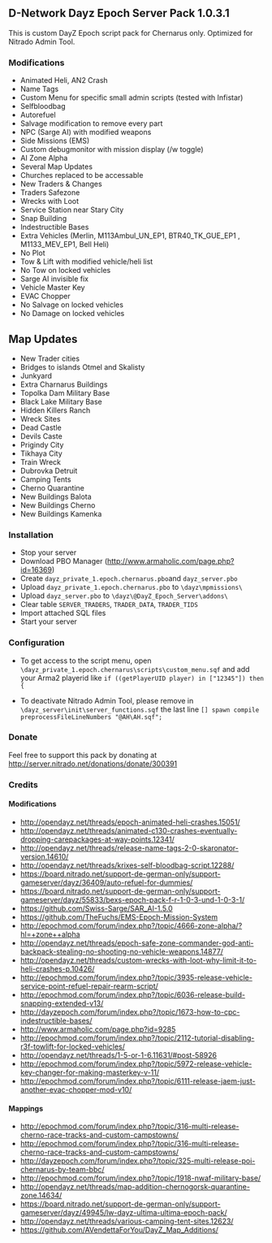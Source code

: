 ## D-Network Dayz Epoch Server Pack 1.0.3.1

This is custom DayZ Epoch script pack for Chernarus only. Optimized for Nitrado Admin Tool. 

### Modifications

- Animated Heli, AN2 Crash
- Name Tags
- Custom Menu for specific small admin scripts (tested with Infistar)
- Selfbloodbag
- Autorefuel
- Salvage modification to remove every part
- NPC (Sarge AI) with modified weapons
- Side Missions (EMS)
- Custom debugmonitor with mission display (/w toggle)
- AI Zone Alpha
- Several Map Updates
- Churches replaced to be accessable
- New Traders & Changes
- Traders Safezone
- Wrecks with Loot
- Service Station near Stary City
- Snap Building
- Indestructible Bases
- Extra Vehicles (Merlin, M113Ambul_UN_EP1, BTR40_TK_GUE_EP1 , M1133_MEV_EP1, Bell Heli)
- No Plot 
- Tow & Lift with modified vehicle/heli list
- No Tow on locked vehicles
- Sarge AI invisible fix
- Vehicle Master Key
- EVAC Chopper
- No Salvage on locked vehicles
- No Damage on locked vehicles

## Map Updates

- New Trader cities
- Bridges to islands Otmel and Skalisty
- Junkyard
- Extra Charnarus Buildings
- Topolka Dam Military Base
- Black Lake Military Base
- Hidden Killers Ranch
- Wreck Sites
- Dead Castle
- Devils Caste
- Prigindy City
- Tikhaya City
- Train Wreck
- Dubrovka Detruit
- Camping Tents 
- Cherno Quarantine
- New Buildings Balota
- New Buildings Cherno
- New Buildings Kamenka

### Installation

- Stop your server
- Download PBO Manager (http://www.armaholic.com/page.php?id=16369)
- Create ```dayz_private_1.epoch.chernarus.pbo```and ```dayz_server.pbo```
- Upload ```dayz_private_1.epoch.chernarus.pbo``` to ```\dayz\mpmissions\```
- Upload ```dayz_server.pbo``` to ```\dayz\@DayZ_Epoch_Server\addons\```
- Clear table ```SERVER_TRADERS```, ```TRADER_DATA```, ```TRADER_TIDS```
- Import attached SQL files
- Start your server

### Configuration

- To get access to the script menu, open ```\dayz_private_1.epoch.chernarus\scripts\custom_menu.sqf``` and add your Arma2 playerid like ```if ((getPlayerUID player) in ["12345"]) then {```


- To deactivate Nitrado Admin Tool, please remove in ```\dayz_server\init\server_functions.sqf``` the last line ```[] spawn compile preprocessFileLineNumbers "@AH\AH.sqf";```

### Donate

Feel free to support this pack by donating at http://server.nitrado.net/donations/donate/300391

### Credits

#### Modifications

- http://opendayz.net/threads/epoch-animated-heli-crashes.15051/
- http://opendayz.net/threads/animated-c130-crashes-eventually-dropping-carepackages-at-way-points.12341/
- http://opendayz.net/threads/release-name-tags-2-0-skaronator-version.14610/
- http://opendayz.net/threads/krixes-self-bloodbag-script.12288/
- https://board.nitrado.net/support-de-german-only/support-gameserver/dayz/36409/auto-refuel-for-dummies/
- https://board.nitrado.net/support-de-german-only/support-gameserver/dayz/55833/bexs-epoch-pack-f-r-1-0-3-und-1-0-3-1/
- https://github.com/Swiss-Sarge/SAR_AI-1.5.0
- https://github.com/TheFuchs/EMS-Epoch-Mission-System
- http://epochmod.com/forum/index.php?/topic/4666-zone-alpha/?hl=+zone++alpha
- http://opendayz.net/threads/epoch-safe-zone-commander-god-anti-backpack-stealing-no-shooting-no-vehicle-weapons.14877/
- http://opendayz.net/threads/custom-wrecks-with-loot-why-limit-it-to-heli-crashes-p.10426/
- http://epochmod.com/forum/index.php?/topic/3935-release-vehicle-service-point-refuel-repair-rearm-script/
- http://epochmod.com/forum/index.php?/topic/6036-release-build-snapping-extended-v13/
- http://dayzepoch.com/forum/index.php?/topic/1673-how-to-cpc-indestructible-bases/
- http://www.armaholic.com/page.php?id=9285
- http://epochmod.com/forum/index.php?/topic/2112-tutorial-disabling-r3f-towlift-for-locked-vehicles/
- http://opendayz.net/threads/1-5-or-1-6.11631/#post-58926
- http://epochmod.com/forum/index.php?/topic/5972-release-vehicle-key-changer-for-making-masterkey-v-11/
- http://epochmod.com/forum/index.php?/topic/6111-release-jaem-just-another-evac-chopper-mod-v10/

#### Mappings

- http://epochmod.com/forum/index.php?/topic/316-multi-release-cherno-race-tracks-and-custom-campstowns/
- http://epochmod.com/forum/index.php?/topic/316-multi-release-cherno-race-tracks-and-custom-campstowns/
- http://dayzepoch.com/forum/index.php?/topic/325-multi-release-poi-chernarus-by-team-bbc/
- http://epochmod.com/forum/index.php?/topic/1918-nwaf-military-base/
- http://opendayz.net/threads/map-addition-chernogorsk-quarantine-zone.14634/
- https://board.nitrado.net/support-de-german-only/support-gameserver/dayz/49945/lw-dayz-ultima-ultima-epoch-pack/
- http://opendayz.net/threads/various-camping-tent-sites.12623/
- https://github.com/AVendettaForYou/DayZ_Map_Additions/
